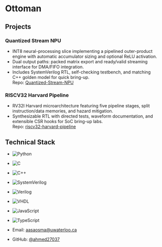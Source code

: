 # Ottoman

## Projects

### Quantized Stream NPU
- INT8 neural-processing slice implementing a pipelined outer-product engine with automatic accumulator sizing and optional ReLU activation.
- Dual output paths: packed matrix export and ready/valid streaming interface for DMA/FIFO integration.
- Includes SystemVerilog RTL, self-checking testbench, and matching C++ golden model for quick bring-up.  
Repo: [Quantized-Stream-NPU](https://github.com/ahmed27037/Quantized-Stream-NPU)

### RISCV32 Harvard Pipeline
- RV32I Harvard microarchitecture featuring five pipeline stages, split instruction/data memories, and hazard mitigation.
- Synthesizable RTL with directed tests, waveform documentation, and extensible CSR hooks for SoC bring-up labs.  
Repo: [riscv32-harvard-pipeline](https://github.com/ahmed27037/riscv32-harvard-pipeline)

## Technical Stack

- ![Python](https://img.shields.io/badge/Python-3776AB?style=for-the-badge&logo=python&logoColor=white)
- ![C](https://img.shields.io/badge/C-00599C?style=for-the-badge&logo=c&logoColor=white)
- ![C++](https://img.shields.io/badge/C++-00599C?style=for-the-badge&logo=c%2B%2B&logoColor=white)
- ![SystemVerilog](https://img.shields.io/badge/SystemVerilog-005F9E?style=for-the-badge)
- ![Verilog](https://img.shields.io/badge/Verilog-FF6F00?style=for-the-badge)
- ![VHDL](https://img.shields.io/badge/VHDL-512BD4?style=for-the-badge)
- ![JavaScript](https://img.shields.io/badge/JavaScript-F7DF1E?style=for-the-badge&logo=javascript&logoColor=black)
- ![TypeScript](https://img.shields.io/badge/TypeScript-3178C6?style=for-the-badge&logo=typescript&logoColor=white)

- Email: aasaosma@uwaterloo.ca
- GitHub: [@ahmed27037](https://github.com/ahmed27037)
